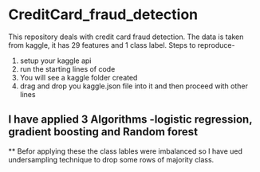 # CreditCard_fraud_detection
This repository deals with credit card fraud detection. The data is taken from kaggle, it has 29 features and 1 class label.
Steps to reproduce-
1) setup your kaggle api
2) run the starting lines of code
3) You will see a kaggle folder created
4) drag and drop you kaggle.json file into it and then proceed with other lines
## I have applied 3 Algorithms -logistic regression, gradient boosting and Random forest
** Befor applying these the class lables were imbalanced so I have ued undersampling technique to drop some rows of majority class.
